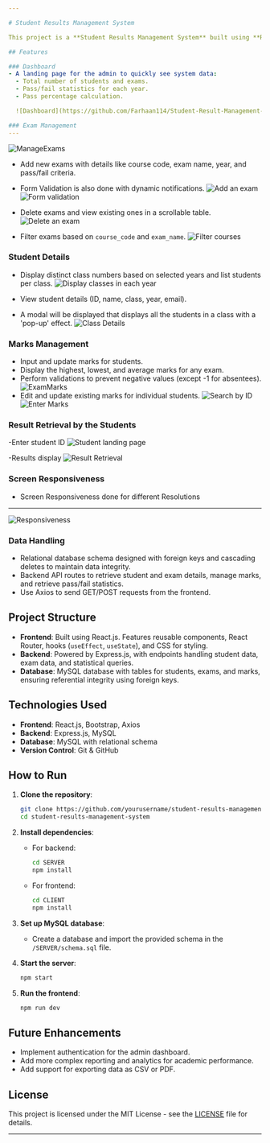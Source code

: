```yaml
---

# Student Results Management System

This project is a **Student Results Management System** built using **React.js** for the frontend and **Express.js** with a **MySQL** database for the backend. The system allows administrators to manage exams, student details and marks, providing an efficient way to track academic performance.

## Features

### Dashboard
- A landing page for the admin to quickly see system data:
  - Total number of students and exams.
  - Pass/fail statistics for each year.
  - Pass percentage calculation.

  ![Dashboard](https://github.com/Farhaan114/Student-Result-Management-System/blob/master/screenshots/ADMINHOME.png)

### Exam Management
---
```

![ManageExams](https://github.com/Farhaan114/Student-Result-Management-System/blob/master/screenshots/ManageExams.png)

- Add new exams with details like course code, exam name, year, and pass/fail criteria.
- Form Validation is also done with dynamic notifications.
 ![Add an exam](https://github.com/Farhaan114/Student-Result-Management-System/blob/master/screenshots/ExamCreated.png)
 ![Form validation](https://github.com/Farhaan114/Student-Result-Management-System/blob/master/screenshots/form%20validation.png)


- Delete exams and view existing ones in a scrollable table.
 ![Delete an exam](https://github.com/Farhaan114/Student-Result-Management-System/blob/master/screenshots/Delete%20exam.png)

- Filter exams based on `course_code` and `exam_name`.
 ![Filter courses](https://github.com/Farhaan114/Student-Result-Management-System/blob/master/screenshots/search%20by%20course_code.png)


### Student Details
- Display distinct class numbers based on selected years and list students per class.
 ![Display classes in each year](https://github.com/Farhaan114/Student-Result-Management-System/blob/master/screenshots/View%20classes%20in%20years.png)

- View student details (ID, name, class, year, email).
- A modal will be displayed that displays all the students in a class with a 'pop-up' effect.
 ![Class Details](https://github.com/Farhaan114/Student-Result-Management-System/blob/master/screenshots/Class%20Details.png)


### Marks Management
- Input and update marks for students.
- Display the highest, lowest, and average marks for any exam.
- Perform validations to prevent negative values (except -1 for absentees).
 ![ExamMarks](https://github.com/Farhaan114/Student-Result-Management-System/blob/master/screenshots/ExamMarks.png)
- Edit and update existing marks for individual students.
 ![Search by ID](https://github.com/Farhaan114/Student-Result-Management-System/blob/master/screenshots/search%20for%20id.png)
 ![Enter Marks](https://github.com/Farhaan114/Student-Result-Management-System/blob/master/screenshots/enter%20marks.png)


### Result Retrieval by the Students
-Enter student ID
 ![Student landing page](https://github.com/Farhaan114/Student-Result-Management-System/blob/master/screenshots/Students%20Landing%20Page.png)

-Results display
 ![Result Retrieval](https://github.com/Farhaan114/Student-Result-Management-System/blob/master/screenshots/Result%20retireval.png)


### Screen Responsiveness
- Screen Responsiveness done for different Resolutions
---
  ![Responsiveness](https://github.com/Farhaan114/Student-Result-Management-System/blob/master/screenshots/Responsiveness.png)


### Data Handling
- Relational database schema designed with foreign keys and cascading deletes to maintain data integrity.
- Backend API routes to retrieve student and exam details, manage marks, and retrieve pass/fail statistics.
- Use Axios to send GET/POST requests from the frontend.

## Project Structure

- **Frontend**: Built using React.js. Features reusable components, React Router, hooks (`useEffect`, `useState`), and CSS for styling.
- **Backend**: Powered by Express.js, with endpoints handling student data, exam data, and statistical queries.
- **Database**: MySQL database with tables for students, exams, and marks, ensuring referential integrity using foreign keys.


## Technologies Used

- **Frontend**: React.js, Bootstrap, Axios
- **Backend**: Express.js, MySQL
- **Database**: MySQL with relational schema
- **Version Control**: Git & GitHub

## How to Run

1. **Clone the repository**:
   ```bash
   git clone https://github.com/yourusername/student-results-management-system.git
   cd student-results-management-system
   ```

2. **Install dependencies**:
   - For backend:
     ```bash
     cd SERVER
     npm install
     ```
   - For frontend:
     ```bash
     cd CLIENT
     npm install
     ```

3. **Set up MySQL database**:
   - Create a database and import the provided schema in the `/SERVER/schema.sql` file.

4. **Start the server**:
   ```bash
   npm start
   ```

5. **Run the frontend**:
   ```bash
   npm run dev
   ```

## Future Enhancements

- Implement authentication for the admin dashboard.
- Add more complex reporting and analytics for academic performance.
- Add support for exporting data as CSV or PDF.

## License

This project is licensed under the MIT License - see the [LICENSE](LICENSE) file for details.

---
